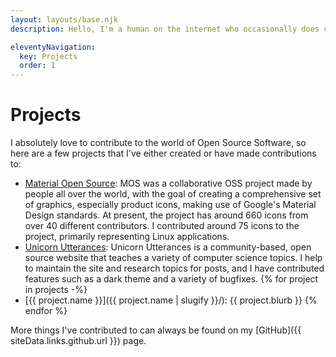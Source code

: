 ```yaml
---
layout: layouts/base.njk
description: Hello, I'm a human on the internet who occasionally does cool projects.

eleventyNavigation:
  key: Projects
  order: 1
---
```

# Projects

I absolutely love to contribute to the world of Open Source Software, so here are a few projects that I've either
created or have made contributions to:

- [Material Open Source](https://github.com/materialos): MOS was a collaborative OSS project made by people all over the
  world, with the goal of creating a comprehensive set of graphics, especially product icons, making use of Google's
  Material Design standards. At present, the project has around 660 icons from over 40 different contributors. I
  contributed around 75 icons to the project, primarily representing Linux applications.
- [Unicorn Utterances](https://unicorn-utterances.com/): Unicorn Utterances is a community-based, open source website
  that teaches a variety of computer science topics. I help to maintain the site and research topics for posts, and I
  have contributed features such as a dark theme and a variety of bugfixes.
{% for project in projects -%}
- [{{ project.name }}]({{ project.name | slugify }}/): {{ project.blurb }}
{% endfor %}

More things I've contributed to can always be found on my [GitHub]({{ siteData.links.github.url }}) page.
